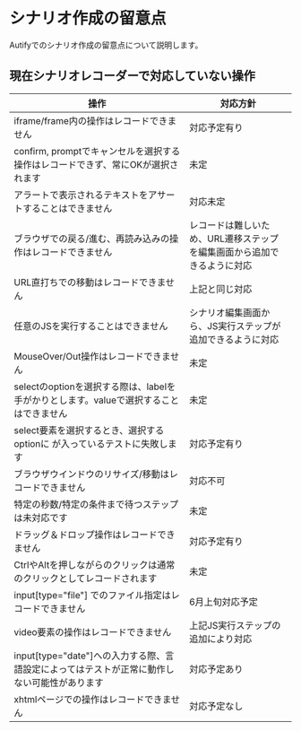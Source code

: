 # シナリオ作成の留意点

Autifyでのシナリオ作成の留意点について説明します。

## 現在シナリオレコーダーで対応していない操作

| 操作 | 対応方針 |
| ---- | -------- |
| iframe/frame内の操作はレコードできません | 対応予定有り |
| confirm, promptでキャンセルを選択する操作はレコードできず、常にOKが選択されます | 未定 |
| アラートで表示されるテキストをアサートすることはできません | 対応未定 |
| ブラウザでの戻る/進む、再読み込みの操作はレコードできません | レコードは難しいため、URL遷移ステップを編集画面から追加できるように対応 |
| URL直打ちでの移動はレコードできません | 上記と同じ対応 |
| 任意のJSを実行することはできません | シナリオ編集画面から、JS実行ステップが追加できるように対応 |
| MouseOver/Out操作はレコードできません | 未定 |
| selectのoptionを選択する際は、labelを手がかりとします。valueで選択することはできません | 未定 |
| select要素を選択するとき、選択するoptionに&nbsp;が入っているテストに失敗します | 対応予定有り |
| ブラウザウインドウのリサイズ/移動はレコードできません | 対応不可 |
| 特定の秒数/特定の条件まで待つステップは未対応です | 未定 |
| ドラッグ＆ドロップ操作はレコードできません | 対応予定有り |
| CtrlやAltを押しながらのクリックは通常のクリックとしてレコードされます | 未定 |
| input[type="file"] でのファイル指定はレコードできません | 6月上旬対応予定 |
| video要素の操作はレコードできません | 上記JS実行ステップの追加により対応 |
| input[type="date"]への入力する際、言語設定によってはテストが正常に動作しない可能性があります | 対応予定あり |
| xhtmlページでの操作はレコードできません | 対応予定なし |
